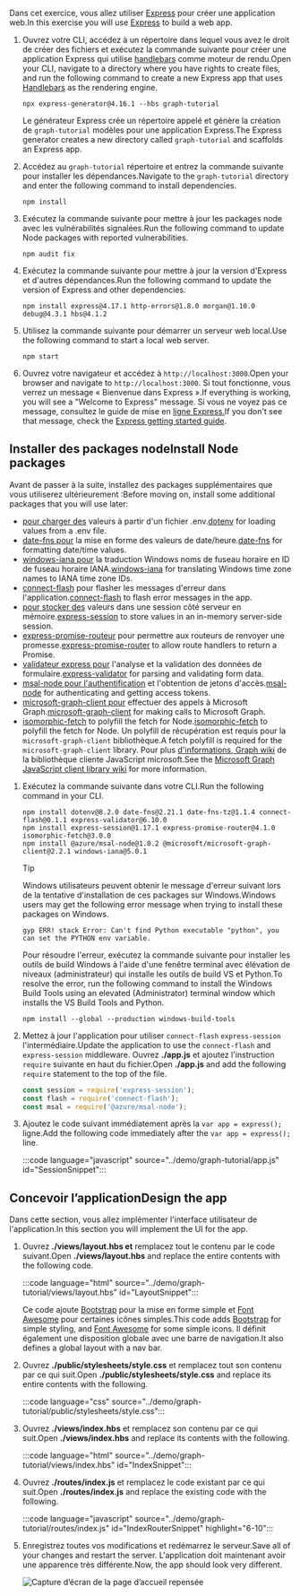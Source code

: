 <!-- markdownlint-disable MD002 MD041 -->

<span data-ttu-id="fda92-101">Dans cet exercice, vous allez utiliser [Express](http://expressjs.com/) pour créer une application web.</span><span class="sxs-lookup"><span data-stu-id="fda92-101">In this exercise you will use [Express](http://expressjs.com/) to build a web app.</span></span>

1. <span data-ttu-id="fda92-102">Ouvrez votre CLI, accédez à un répertoire dans lequel vous avez le droit de créer des fichiers et exécutez la commande suivante pour créer une application Express qui utilise [handlebars](http://handlebarsjs.com/) comme moteur de rendu.</span><span class="sxs-lookup"><span data-stu-id="fda92-102">Open your CLI, navigate to a directory where you have rights to create files, and run the following command to create a new Express app that uses [Handlebars](http://handlebarsjs.com/) as the rendering engine.</span></span>

    ```Shell
    npx express-generator@4.16.1 --hbs graph-tutorial
    ```

    <span data-ttu-id="fda92-103">Le générateur Express crée un répertoire appelé et génère la création de `graph-tutorial` modèles pour une application Express.</span><span class="sxs-lookup"><span data-stu-id="fda92-103">The Express generator creates a new directory called `graph-tutorial` and scaffolds an Express app.</span></span>

1. <span data-ttu-id="fda92-104">Accédez au `graph-tutorial` répertoire et entrez la commande suivante pour installer les dépendances.</span><span class="sxs-lookup"><span data-stu-id="fda92-104">Navigate to the `graph-tutorial` directory and enter the following command to install dependencies.</span></span>

    ```Shell
    npm install
    ```

1. <span data-ttu-id="fda92-105">Exécutez la commande suivante pour mettre à jour les packages node avec les vulnérabilités signalées.</span><span class="sxs-lookup"><span data-stu-id="fda92-105">Run the following command to update Node packages with reported vulnerabilities.</span></span>

    ```Shell
    npm audit fix
    ```

1. <span data-ttu-id="fda92-106">Exécutez la commande suivante pour mettre à jour la version d'Express et d'autres dépendances.</span><span class="sxs-lookup"><span data-stu-id="fda92-106">Run the following command to update the version of Express and other dependencies.</span></span>

    ```Shell
    npm install express@4.17.1 http-errors@1.8.0 morgan@1.10.0 debug@4.3.1 hbs@4.1.2
    ```

1. <span data-ttu-id="fda92-107">Utilisez la commande suivante pour démarrer un serveur web local.</span><span class="sxs-lookup"><span data-stu-id="fda92-107">Use the following command to start a local web server.</span></span>

    ```Shell
    npm start
    ```

1. <span data-ttu-id="fda92-108">Ouvrez votre navigateur et accédez à `http://localhost:3000`.</span><span class="sxs-lookup"><span data-stu-id="fda92-108">Open your browser and navigate to `http://localhost:3000`.</span></span> <span data-ttu-id="fda92-109">Si tout fonctionne, vous verrez un message « Bienvenue dans Express ».</span><span class="sxs-lookup"><span data-stu-id="fda92-109">If everything is working, you will see a "Welcome to Express" message.</span></span> <span data-ttu-id="fda92-110">Si vous ne voyez pas ce message, consultez le guide de mise en [ligne Express.](http://expressjs.com/starter/generator.html)</span><span class="sxs-lookup"><span data-stu-id="fda92-110">If you don't see that message, check the [Express getting started guide](http://expressjs.com/starter/generator.html).</span></span>

## <a name="install-node-packages"></a><span data-ttu-id="fda92-111">Installer des packages node</span><span class="sxs-lookup"><span data-stu-id="fda92-111">Install Node packages</span></span>

<span data-ttu-id="fda92-112">Avant de passer à la suite, installez des packages supplémentaires que vous utiliserez ultérieurement :</span><span class="sxs-lookup"><span data-stu-id="fda92-112">Before moving on, install some additional packages that you will use later:</span></span>

- <span data-ttu-id="fda92-113">[pour charger des](https://github.com/motdotla/dotenv) valeurs à partir d'un fichier .env.</span><span class="sxs-lookup"><span data-stu-id="fda92-113">[dotenv](https://github.com/motdotla/dotenv) for loading values from a .env file.</span></span>
- <span data-ttu-id="fda92-114">[date-fns pour](https://github.com/date-fns/date-fns) la mise en forme des valeurs de date/heure.</span><span class="sxs-lookup"><span data-stu-id="fda92-114">[date-fns](https://github.com/date-fns/date-fns) for formatting date/time values.</span></span>
- <span data-ttu-id="fda92-115">[windows-iana pour](https://github.com/rubenillodo/windows-iana) la traduction Windows noms de fuseau horaire en ID de fuseau horaire IANA.</span><span class="sxs-lookup"><span data-stu-id="fda92-115">[windows-iana](https://github.com/rubenillodo/windows-iana) for translating Windows time zone names to IANA time zone IDs.</span></span>
- <span data-ttu-id="fda92-116">[connect-flash](https://github.com/jaredhanson/connect-flash) pour flasher les messages d'erreur dans l'application.</span><span class="sxs-lookup"><span data-stu-id="fda92-116">[connect-flash](https://github.com/jaredhanson/connect-flash) to flash error messages in the app.</span></span>
- <span data-ttu-id="fda92-117">[pour stocker des](https://github.com/expressjs/session) valeurs dans une session côté serveur en mémoire.</span><span class="sxs-lookup"><span data-stu-id="fda92-117">[express-session](https://github.com/expressjs/session) to store values in an in-memory server-side session.</span></span>
- <span data-ttu-id="fda92-118">[express-promise-routeur](https://github.com/express-promise-router/express-promise-router) pour permettre aux routeurs de renvoyer une promesse.</span><span class="sxs-lookup"><span data-stu-id="fda92-118">[express-promise-router](https://github.com/express-promise-router/express-promise-router) to allow route handlers to return a Promise.</span></span>
- <span data-ttu-id="fda92-119">[validateur express pour](https://github.com/express-validator/express-validator) l'analyse et la validation des données de formulaire.</span><span class="sxs-lookup"><span data-stu-id="fda92-119">[express-validator](https://github.com/express-validator/express-validator) for parsing and validating form data.</span></span>
- <span data-ttu-id="fda92-120">[msal-node pour l'authentification](https://github.com/AzureAD/microsoft-authentication-library-for-js/tree/dev/lib/msal-node) et l'obtention de jetons d'accès.</span><span class="sxs-lookup"><span data-stu-id="fda92-120">[msal-node](https://github.com/AzureAD/microsoft-authentication-library-for-js/tree/dev/lib/msal-node) for authenticating and getting access tokens.</span></span>
- <span data-ttu-id="fda92-121">[microsoft-graph-client pour](https://github.com/microsoftgraph/msgraph-sdk-javascript) effectuer des appels à Microsoft Graph.</span><span class="sxs-lookup"><span data-stu-id="fda92-121">[microsoft-graph-client](https://github.com/microsoftgraph/msgraph-sdk-javascript) for making calls to Microsoft Graph.</span></span>
- <span data-ttu-id="fda92-122">[isomorphic-fetch](https://github.com/matthew-andrews/isomorphic-fetch) to polyfill the fetch for Node.</span><span class="sxs-lookup"><span data-stu-id="fda92-122">[isomorphic-fetch](https://github.com/matthew-andrews/isomorphic-fetch) to polyfill the fetch for Node.</span></span> <span data-ttu-id="fda92-123">Un polyfill de récupération est requis pour la `microsoft-graph-client` bibliothèque.</span><span class="sxs-lookup"><span data-stu-id="fda92-123">A fetch polyfill is required for the `microsoft-graph-client` library.</span></span> <span data-ttu-id="fda92-124">Pour plus [d'informations, Graph wiki](https://github.com/microsoftgraph/msgraph-sdk-javascript/wiki/Migration-from-1.x.x-to-2.x.x#polyfill-only-when-required) de la bibliothèque cliente JavaScript microsoft.</span><span class="sxs-lookup"><span data-stu-id="fda92-124">See the [Microsoft Graph JavaScript client library wiki](https://github.com/microsoftgraph/msgraph-sdk-javascript/wiki/Migration-from-1.x.x-to-2.x.x#polyfill-only-when-required) for more information.</span></span>

1. <span data-ttu-id="fda92-125">Exécutez la commande suivante dans votre CLI.</span><span class="sxs-lookup"><span data-stu-id="fda92-125">Run the following command in your CLI.</span></span>

    ```Shell
    npm install dotenv@8.2.0 date-fns@2.21.1 date-fns-tz@1.1.4 connect-flash@0.1.1 express-validator@6.10.0
    npm install express-session@1.17.1 express-promise-router@4.1.0 isomorphic-fetch@3.0.0
    npm install @azure/msal-node@1.0.2 @microsoft/microsoft-graph-client@2.2.1 windows-iana@5.0.1
    ```

    > [!TIP]
    > <span data-ttu-id="fda92-126">Windows utilisateurs peuvent obtenir le message d'erreur suivant lors de la tentative d'installation de ces packages sur Windows.</span><span class="sxs-lookup"><span data-stu-id="fda92-126">Windows users may get the following error message when trying to install these packages on Windows.</span></span>
    >
    > ```Shell
    > gyp ERR! stack Error: Can't find Python executable "python", you can set the PYTHON env variable.
    > ```
    >
    > <span data-ttu-id="fda92-127">Pour résoudre l'erreur, exécutez la commande suivante pour installer les outils de build Windows à l'aide d'une fenêtre terminal avec élévation de niveaux (administrateur) qui installe les outils de build VS et Python.</span><span class="sxs-lookup"><span data-stu-id="fda92-127">To resolve the error, run the following command to install the Windows Build Tools using an elevated (Administrator) terminal window which installs the VS Build Tools and Python.</span></span>
    >
    > ```Shell
    > npm install --global --production windows-build-tools
    > ```

1. <span data-ttu-id="fda92-128">Mettez à jour l'application pour utiliser `connect-flash` `express-session` l'intermédiaire.</span><span class="sxs-lookup"><span data-stu-id="fda92-128">Update the application to use the `connect-flash` and `express-session` middleware.</span></span> <span data-ttu-id="fda92-129">Ouvrez **./app.js** et ajoutez l'instruction `require` suivante en haut du fichier.</span><span class="sxs-lookup"><span data-stu-id="fda92-129">Open **./app.js** and add the following `require` statement to the top of the file.</span></span>

    ```javascript
    const session = require('express-session');
    const flash = require('connect-flash');
    const msal = require('@azure/msal-node');
    ```

1. <span data-ttu-id="fda92-130">Ajoutez le code suivant immédiatement après la `var app = express();` ligne.</span><span class="sxs-lookup"><span data-stu-id="fda92-130">Add the following code immediately after the `var app = express();` line.</span></span>

    :::code language="javascript" source="../demo/graph-tutorial/app.js" id="SessionSnippet":::

## <a name="design-the-app"></a><span data-ttu-id="fda92-131">Concevoir l’application</span><span class="sxs-lookup"><span data-stu-id="fda92-131">Design the app</span></span>

<span data-ttu-id="fda92-132">Dans cette section, vous allez implémenter l'interface utilisateur de l'application.</span><span class="sxs-lookup"><span data-stu-id="fda92-132">In this section you will implement the UI for the app.</span></span>

1. <span data-ttu-id="fda92-133">Ouvrez **./views/layout.hbs et** remplacez tout le contenu par le code suivant.</span><span class="sxs-lookup"><span data-stu-id="fda92-133">Open **./views/layout.hbs** and replace the entire contents with the following code.</span></span>

    :::code language="html" source="../demo/graph-tutorial/views/layout.hbs" id="LayoutSnippet":::

    <span data-ttu-id="fda92-134">Ce code ajoute [Bootstrap](http://getbootstrap.com/) pour la mise en forme simple et [Font Awesome](https://fontawesome.com/) pour certaines icônes simples.</span><span class="sxs-lookup"><span data-stu-id="fda92-134">This code adds [Bootstrap](http://getbootstrap.com/) for simple styling, and [Font Awesome](https://fontawesome.com/) for some simple icons.</span></span> <span data-ttu-id="fda92-135">Il définit également une disposition globale avec une barre de navigation.</span><span class="sxs-lookup"><span data-stu-id="fda92-135">It also defines a global layout with a nav bar.</span></span>

1. <span data-ttu-id="fda92-136">Ouvrez **./public/stylesheets/style.css** et remplacez tout son contenu par ce qui suit.</span><span class="sxs-lookup"><span data-stu-id="fda92-136">Open **./public/stylesheets/style.css** and replace its entire contents with the following.</span></span>

    :::code language="css" source="../demo/graph-tutorial/public/stylesheets/style.css":::

1. <span data-ttu-id="fda92-137">Ouvrez **./views/index.hbs** et remplacez son contenu par ce qui suit.</span><span class="sxs-lookup"><span data-stu-id="fda92-137">Open **./views/index.hbs** and replace its contents with the following.</span></span>

    :::code language="html" source="../demo/graph-tutorial/views/index.hbs" id="IndexSnippet":::

1. <span data-ttu-id="fda92-138">Ouvrez **./routes/index.js** et remplacez le code existant par ce qui suit.</span><span class="sxs-lookup"><span data-stu-id="fda92-138">Open **./routes/index.js** and replace the existing code with the following.</span></span>

    :::code language="javascript" source="../demo/graph-tutorial/routes/index.js" id="IndexRouterSnippet" highlight="6-10":::

1. <span data-ttu-id="fda92-139">Enregistrez toutes vos modifications et redémarrez le serveur.</span><span class="sxs-lookup"><span data-stu-id="fda92-139">Save all of your changes and restart the server.</span></span> <span data-ttu-id="fda92-140">L'application doit maintenant avoir une apparence très différente.</span><span class="sxs-lookup"><span data-stu-id="fda92-140">Now, the app should look very different.</span></span>

    ![Capture d’écran de la page d’accueil repensée](./images/create-app-01.png)
